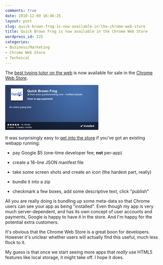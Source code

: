 ```yaml
---
comments: true
date: 2010-12-09 16:46:25
layout: post
slug: quick-brown-frog-is-now-available-in-the-chrome-web-store
title: Quick Brown Frog is now available in the Chrome Web Store
wordpress_id: 225
categories:
- Business/Marketing
- Chrome Web Store
- Technical
---
```


The [best typing tutor on the web](http://www.quickbrownfrog.com) is now available for sale in the [Chrome Web Store](https://chrome.google.com/webstore/detail/cngicknllndfldloclinjdfgjdbagkfn).

[![](/images/2010/12/screen-shot-2010-12-09-at-4-33-25-pm.png)](https://chrome.google.com/webstore/detail/cngicknllndfldloclinjdfgjdbagkfn)

It was surprisingly easy to [get into the store](http://code.google.com/chrome/webstore/docs/get_started_simple.html) if you've got an existing webapp running:



	
  * pay Google $5 (one-time developer fee; **not** per-app)

	
  * create a 16-line JSON manifest file

	
  * take some screen shots and create an icon (the hardest part, really)

	
  * bundle it into a zip

	
  * checkmark a few boxes, add some descriptive text, click "publish"


All you are really doing is bundling up some meta-data so that Chrome users can see your app as being "installed". Even though my app is very much server-dependent, and has its own concept of user accounts and payments, Google is happy to have it in the store. And I'm happy for the potential extra customers.

It's obvious that the Chrome Web Store is a great boon for developers. However it's unclear whether users will actually find this useful, much less flock to it.

My guess is that once we start seeing more apps that _really_ use HTML5 features like local storage, it might take off. I hope it does.
